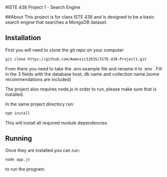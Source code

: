 #ISTE 438 Project 1 - Search Engine

##About
This project is for class ISTE 438 and is designed to be a basic search engine that searches a MongoDB dataset.


## Installation


First you will need to clone the git repo on your computer

```bash
git clone https://github.com/Awmusic12635/ISTE-438-Project1.git
```

From there you need to take the .env.example file and rename it to .env . Fill in the 3 fields with the database host, db name and collection name.(some recommendations are included)

The project also requires node.js in order to run, please make sure that is installed.

In the same project directory run:

```bash
npm install
```

This will install all required module dependencies.

## Running

Once they are installed you can run:

```bash
node app.js
```

to run the program.
